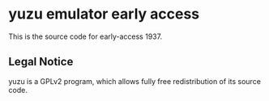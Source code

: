 yuzu emulator early access
=============

This is the source code for early-access 1937.

## Legal Notice

yuzu is a GPLv2 program, which allows fully free redistribution of its source code.